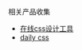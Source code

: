相关产品收集

- [在线css设计工具](https://html-css-js.com/css/generator/gradient/)
- [daily css](https://dailycssdesign.com)
